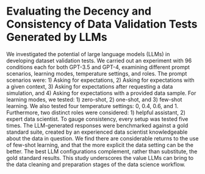 # Evaluating the Decency and Consistency of Data Validation Tests Generated by LLMs

We investigated the potential of large language models (LLMs) in developing dataset validation tests. We carried out an experiment with 96 conditions each for both GPT-3.5 and GPT-4, examining different prompt scenarios, learning modes, temperature settings, and roles. The prompt scenarios were: 1) Asking for expectations, 2) Asking for expectations with a given context, 3) Asking for expectations after requesting a data simulation, and 4) Asking for expectations with a provided data sample. For learning modes, we tested: 1) zero-shot, 2) one-shot, and 3) few-shot learning. We also tested four temperature settings: 0, 0.4, 0.6, and 1. Furthermore, two distinct roles were considered: 1) helpful assistant, 2) expert data scientist. To gauge consistency, every setup was tested five times. The LLM-generated responses were benchmarked against a gold standard suite, created by an experienced data scientist knowledgeable about the data in question. We find there are considerable returns to the use of few-shot learning, and that the more explicit the data setting can be the better. The best LLM configurations complement, rather than substitute, the gold standard results. This study underscores the value LLMs can bring to the data cleaning and preparation stages of the data science workflow.
